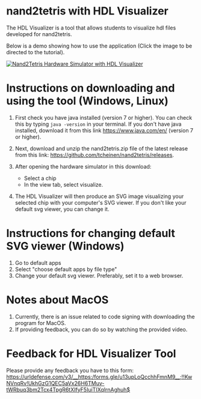 # nand2tetris with HDL Visualizer

The HDL Visualizer is a tool that allows students to visualize hdl files developed for nand2tetris.

Below is a demo showing how to use the application (Click the image to be directed to the tutorial).

[![Nand2Tetris Hardware Simulator with HDL Visualizer](https://i.ytimg.com/vi/XjMr2jpy7mM/hqdefault.jpg)](https://www.youtube.com/watch?v=XjMr2jpy7mM)

# Instructions on downloading and using the tool (Windows, Linux)
1. First check you have java installed (version 7 or higher). You can check this by typing `java -version` in your terminal. If you don't have java installed, download it from this link https://www.java.com/en/ (version 7 or higher).

2. Next, download and unzip the nand2tetris.zip file of the latest release from this link: https://github.com/tcheinen/nand2tetris/releases.

3. After opening the hardware simulator in this download:
    - Select a chip
    - In the view tab, select visualize.
4. The HDL Visualizer will then produce an SVG image visualizing your selected chip with your computer's SVG viewer. If you don't like your default svg viewer, you can change it.

# Instructions for changing default SVG viewer (Windows)
1. Go to default apps
2. Select "choose default apps by file type"
3. Change your default svg viewer. Preferably, set it to a web browser.

# Notes about MacOS
1. Currently, there is an issue related to code signing with downloading the program for MacOS.
2. If providing feedback, you can do so by watching the provided video.

# Feedback for HDL Visualizer Tool
Please provide any feedback you have to this form: https://urldefense.com/v3/__https:/forms.gle/u13upLoQcchhFmnM9__;!!KwNVnqRv!UkhGzG1QEC5aVx26H6TMuv-tWRbuq3bm2Tcx4TpgR6tXIfyF5IuiTIXqlrnAghuh$
